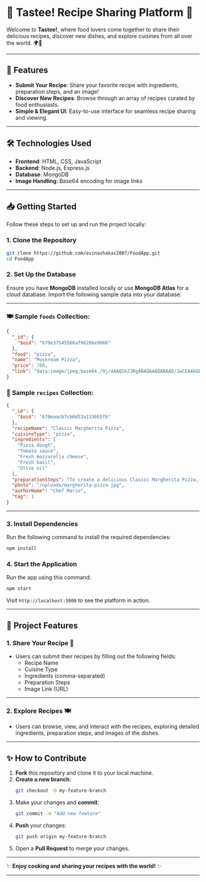 
# 🍕 **Tastee! Recipe Sharing Platform** 🍕

Welcome to **Tastee!**, where food lovers come together to share their delicious recipes, discover new dishes, and explore cuisines from all over the world. 🌍🍴

---

## 🌟 **Features**
- **Submit Your Recipe**: Share your favorite recipe with ingredients, preparation steps, and an image!
- **Discover New Recipes**: Browse through an array of recipes curated by food enthusiasts.
- **Simple & Elegant UI**: Easy-to-use interface for seamless recipe sharing and viewing.

---

## 🛠️ **Technologies Used**
- **Frontend**: HTML, CSS, JavaScript
- **Backend**: Node.js, Express.js
- **Database**: MongoDB
- **Image Handling**: Base64 encoding for image links

---

## 📥 **Getting Started**

Follow these steps to set up and run the project locally:

### 1. **Clone the Repository**

```bash
git clone https://github.com/avinashakas2007/FoodApp.git
cd FoodApp
```

### 2. **Set Up the Database**

Ensure you have **MongoDB** installed locally or use **MongoDB Atlas** for a cloud database. Import the following sample data into your database:

---

### 🍽️ **Sample `foods` Collection**:

```json
{
  "_id": {
    "$oid": "670e37545566af9628be9866"
  },
  "food": "pizza",
  "name": "Mushroom Pizza",
  "price": 780,
  "link": "data:image/jpeg;base64,/9j/4AAQSkZJRgABAQAAAQABAAD/2wCEAAkGBxMREhUTExMVFRUXGB4=="
}
```

### 🍕 **Sample `recipes` Collection**:

```json
{
  "_id": {
    "$oid": "670eaacb7cb0d53a133665fb"
  },
  "recipeName": "Classic Margherita Pizza",
  "cuisineType": "pizza",
  "ingredients": [
    "Pizza dough",
    "Tomato sauce",
    "Fresh mozzarella cheese",
    "Fresh basil",
    "Olive oil"
  ],
  "preparationSteps": "To create a delicious Classic Margherita Pizza, start by preheating your oven to 475°F. Roll out the pizza dough on a floured surface until it’s about 12 inches in diameter. Spread a generous layer of tomato sauce evenly over the dough, leaving a small border for the crust. Add slices of fresh mozzarella cheese across the surface and place the pizza in the oven. Bake for 10 to 12 minutes until the crust is golden brown. Once done, remove it, garnish with fresh basil leaves, drizzle olive oil, slice, and serve warm.",
  "photo": "/uploads/margherita-pizza.jpg",
  "authorName": "Chef Mario",
  "tag": 1
}
```

---

### 3. **Install Dependencies**

Run the following command to install the required dependencies:

```bash
npm install
```

### 4. **Start the Application**

Run the app using this command:

```bash
npm start
```

Visit `http://localhost:3000` to see the platform in action.

---

## 🎨 **Project Features**

### **1. Share Your Recipe** 🍝
- Users can submit their recipes by filling out the following fields:
  - Recipe Name
  - Cuisine Type
  - Ingredients (comma-separated)
  - Preparation Steps
  - Image Link (URL)

---

### **2. Explore Recipes** 🍽️
- Users can browse, view, and interact with the recipes, exploring detailed ingredients, preparation steps, and images of the dishes.

---

## ✨ **How to Contribute**

1. **Fork** this repository and clone it to your local machine.
2. **Create a new branch**:
   ```bash
   git checkout -b my-feature-branch
   ```
3. Make your changes and **commit**:
   ```bash
   git commit -m "Add new feature"
   ```
4. **Push** your changes:
   ```bash
   git push origin my-feature-branch
   ```
5. Open a **Pull Request** to merge your changes.

---


✨ **Enjoy cooking and sharing your recipes with the world!** ✨

---

